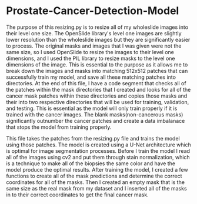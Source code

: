 # Prostate-Cancer-Detection-Model

The purpose of this resizing.py is to resize all of my wholeslide images into their level one size. The OpenSlide
library's level one images are slightly lower resolution than the wholeslide images but they are 
significantly easier to process. The original masks and images that I was given were not the same size, so
I used OpenSlide to resize the images to their level one dimensions, and I used the PIL library to resize
masks to the level one dimensions of the image. This is essential to the purpose as it allows me to break
down the images and masks into matching 512x512 patches that can successfully train my model, and save all 
these matching patches into directories. At the end of this  file, I have a code segment that checks all of 
the patches within the mask directories that I created and looks for all of the cancer mask patches within 
these directories and copies those masks and their into two respective directories that will be used for 
training, validation, and testing. This is essential as the model will only train properly if it is trained
with the cancer images. The blank masks(non-cancerous masks) significantly outnumber the cancer patches
and create a data imbalanace that stops the model from training properly.

This file takes the patches from the resizing.py file and trains the model using those patches. The model 
is created using a U-Net architecture which is optimal for image segmentation processes. Before I train the
model I read all of the images using cv2 and put them through stain normalization, which is a technique 
to make all of the biopsies the same color and have the model produce the optimal results. After training
the model, I created a few functions to create all of the mask predictions and determine the correct 
coordinates for all of the masks. Then I created an empty mask that is the same size as the real mask 
from my dataset and I inserted all  of the masks in to their correct coordinates to get the final 
cancer mask.
